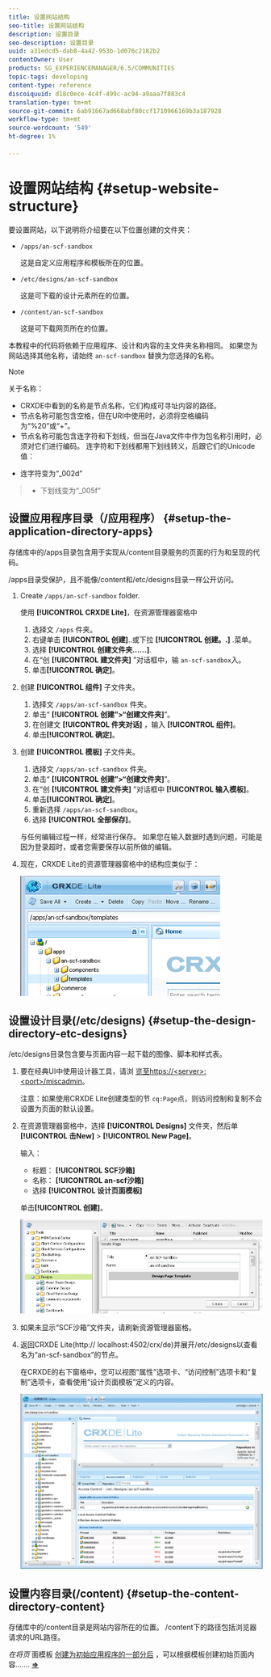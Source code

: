 ```yaml
---
title: 设置网站结构
seo-title: 设置网站结构
description: 设置目录
seo-description: 设置目录
uuid: a31edcd5-dab8-4a42-953b-1d076c2182b2
contentOwner: User
products: SG_EXPERIENCEMANAGER/6.5/COMMUNITIES
topic-tags: developing
content-type: reference
discoiquuid: d18c0ece-4c4f-499c-ac94-a9aaa7f883c4
translation-type: tm+mt
source-git-commit: 6ab91667ad668abf80ccf1710966169b3a187928
workflow-type: tm+mt
source-wordcount: '549'
ht-degree: 1%

---
```



# 设置网站结构 {#setup-website-structure}

要设置网站，以下说明将介绍要在以下位置创建的文件夹：

* `/apps/an-scf-sandbox`

   这是自定义应用程序和模板所在的位置。

* `/etc/designs/an-scf-sandbox`

   这是可下载的设计元素所在的位置。

* `/content/an-scf-sandbox`

   这是可下载网页所在的位置。

本教程中的代码将依赖于应用程序、设计和内容的主文件夹名称相同。 如果您为网站选择其他名称，请始终 `an-scf-sandbox` 替换为您选择的名称。

>[!NOTE]
>
>关于名称：
>
>* CRXDE中看到的名称是节点名称，它们构成可寻址内容的路径。
>* 节点名称可能包含空格，但在URI中使用时，必须将空格编码为“%20”或“+”。
>* 节点名称可能包含连字符和下划线，但当在Java文件中作为包名称引用时，必须对它们进行编码。 连字符和下划线都用下划线转义，后跟它们的Unicode值：

   >
   >   
   * 连字符变为“_002d”
   >   * 下划线变为“_005f”


## 设置应用程序目录（/应用程序） {#setup-the-application-directory-apps}

存储库中的/apps目录包含用于实现从/content目录服务的页面的行为和呈现的代码。

/apps目录受保护，且不能像/content和/etc/designs目录一样公开访问。

1. Create `/apps/an-scf-sandbox` folder.

   使用 **[!UICONTROL CRXDE Lite]**，在资源管理器窗格中

   1. 选择文 `/apps` 件夹。
   1. 右键单击 **[!UICONTROL 创建]**..或下拉 **[!UICONTROL 创建。.]** .菜单。
   1. 选择 **[!UICONTROL 创建文件夹……]**.
   1. 在“创 **[!UICONTROL 建文件夹]** ”对话框中，输 `an-scf-sandbox`入。
   1. 单击&#x200B;**[!UICONTROL 确定]**。

1. 创建 **[!UICONTROL 组件]** 子文件夹。

   1. 选择文 `/apps/an-scf-sandbox` 件夹。
   1. 单击“ **[!UICONTROL 创建”>“创建文件夹]**”。
   1. 在创建文 **[!UICONTROL 件夹对话]** ，输入 **[!UICONTROL 组件]**。
   1. 单击&#x200B;**[!UICONTROL 确定]**。

1. 创建 **[!UICONTROL 模板]** 子文件夹。

   1. 选择文 `/apps/an-scf-sandbox` 件夹。
   1. 单击“ **[!UICONTROL 创建”>“创建文件夹]**”。
   1. 在“创 **[!UICONTROL 建文件夹]** ”对话框中 **[!UICONTROL 输入模板]**。
   1. 单击&#x200B;**[!UICONTROL 确定]**。
   1. 重新选择 `/apps/an-scf-sandbox`。
   1. 选择 **[!UICONTROL 全部保存]**。

   与任何编辑过程一样，经常进行保存。 如果您在输入数据时遇到问题，可能是因为登录超时，或者您需要保存以前所做的编辑。

1. 现在，CRXDE Lite的资源管理器窗格中的结构应类似于：

   ![crxde-template](assets/crxde-template.png)

## 设置设计目录(/etc/designs) {#setup-the-design-directory-etc-designs}

/etc/designs目录包含要与页面内容一起下载的图像、脚本和样式表。

1. 要在经典UI中使用设计器工具，请浏 [览至https://&lt;server>:&lt;port>/miscadmin](http://localhost:4502/miscadmin)。

   注意：如果使用CRXDE Lite创建类型的节 `cq:Page`点，则访问控制和复制不会设置为页面的默认设置。

1. 在资源管理器窗格中，选择 **[!UICONTROL Designs]** 文件夹，然后单 **[!UICONTROL 击New]** > **[!UICONTROL New Page]**。

   输入：

   * 标题： **[!UICONTROL SCF沙箱]**
   * 名称： **[!UICONTROL an-scf沙箱]**
   * 选择 **[!UICONTROL 设计页面模板]**

   单击&#x200B;**[!UICONTROL 创建]**。

   ![设计模板](assets/design-template.png)

1. 如果未显示“SCF沙箱”文件夹，请刷新资源管理器窗格。

1. 返回CRXDE Lite(http:// localhost:4502/crx/de)并展开/etc/designs以查看名为“an-scf-sandbox”的节点。

   在CRXDE的右下窗格中，您可以视图“属性”选项卡、“访问控制”选项卡和“复制”选项卡，查看使用“设计页面模板”定义的内容。

   ![crxde-configure-template](assets/crxde-configure-template.png)

## 设置内容目录(/content) {#setup-the-content-directory-content}

存储库中的/content目录是网站内容所在的位置。 /content下的路径包括浏览器请求的URL路径。

*在将页* 面模板 [创建为初始应用程序的一部分后](initial-app.md#createthepagetemplate) ，可以根据模板创建初始页面内容……. [**⇒**](initial-app.md)
